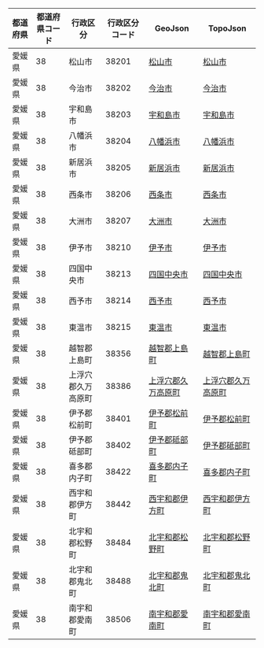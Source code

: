 | 都道府県 | 都道府県コード | 行政区分 | 行政区分コード | GeoJson | TopoJson |
|-----------|--------------|--------- |--------------|------|------|
| 愛媛県 | 38 | 松山市 | 38201 | [松山市](/geojson/cities/38/38201.json) | [松山市](/topojson/cities/38/38201.topojson) |
| 愛媛県 | 38 | 今治市 | 38202 | [今治市](/geojson/cities/38/38202.json) | [今治市](/topojson/cities/38/38202.topojson) |
| 愛媛県 | 38 | 宇和島市 | 38203 | [宇和島市](/geojson/cities/38/38203.json) | [宇和島市](/topojson/cities/38/38203.topojson) |
| 愛媛県 | 38 | 八幡浜市 | 38204 | [八幡浜市](/geojson/cities/38/38204.json) | [八幡浜市](/topojson/cities/38/38204.topojson) |
| 愛媛県 | 38 | 新居浜市 | 38205 | [新居浜市](/geojson/cities/38/38205.json) | [新居浜市](/topojson/cities/38/38205.topojson) |
| 愛媛県 | 38 | 西条市 | 38206 | [西条市](/geojson/cities/38/38206.json) | [西条市](/topojson/cities/38/38206.topojson) |
| 愛媛県 | 38 | 大洲市 | 38207 | [大洲市](/geojson/cities/38/38207.json) | [大洲市](/topojson/cities/38/38207.topojson) |
| 愛媛県 | 38 | 伊予市 | 38210 | [伊予市](/geojson/cities/38/38210.json) | [伊予市](/topojson/cities/38/38210.topojson) |
| 愛媛県 | 38 | 四国中央市 | 38213 | [四国中央市](/geojson/cities/38/38213.json) | [四国中央市](/topojson/cities/38/38213.topojson) |
| 愛媛県 | 38 | 西予市 | 38214 | [西予市](/geojson/cities/38/38214.json) | [西予市](/topojson/cities/38/38214.topojson) |
| 愛媛県 | 38 | 東温市 | 38215 | [東温市](/geojson/cities/38/38215.json) | [東温市](/topojson/cities/38/38215.topojson) |
| 愛媛県 | 38 | 越智郡上島町 | 38356 | [越智郡上島町](/geojson/cities/38/38356.json) | [越智郡上島町](/topojson/cities/38/38356.topojson) |
| 愛媛県 | 38 | 上浮穴郡久万高原町 | 38386 | [上浮穴郡久万高原町](/geojson/cities/38/38386.json) | [上浮穴郡久万高原町](/topojson/cities/38/38386.topojson) |
| 愛媛県 | 38 | 伊予郡松前町 | 38401 | [伊予郡松前町](/geojson/cities/38/38401.json) | [伊予郡松前町](/topojson/cities/38/38401.topojson) |
| 愛媛県 | 38 | 伊予郡砥部町 | 38402 | [伊予郡砥部町](/geojson/cities/38/38402.json) | [伊予郡砥部町](/topojson/cities/38/38402.topojson) |
| 愛媛県 | 38 | 喜多郡内子町 | 38422 | [喜多郡内子町](/geojson/cities/38/38422.json) | [喜多郡内子町](/topojson/cities/38/38422.topojson) |
| 愛媛県 | 38 | 西宇和郡伊方町 | 38442 | [西宇和郡伊方町](/geojson/cities/38/38442.json) | [西宇和郡伊方町](/topojson/cities/38/38442.topojson) |
| 愛媛県 | 38 | 北宇和郡松野町 | 38484 | [北宇和郡松野町](/geojson/cities/38/38484.json) | [北宇和郡松野町](/topojson/cities/38/38484.topojson) |
| 愛媛県 | 38 | 北宇和郡鬼北町 | 38488 | [北宇和郡鬼北町](/geojson/cities/38/38488.json) | [北宇和郡鬼北町](/topojson/cities/38/38488.topojson) |
| 愛媛県 | 38 | 南宇和郡愛南町 | 38506 | [南宇和郡愛南町](/geojson/cities/38/38506.json) | [南宇和郡愛南町](/topojson/cities/38/38506.topojson) |
